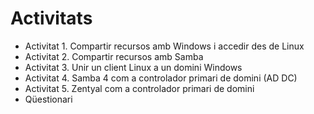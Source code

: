 # Activitats

* Activitat 1. Compartir recursos amb Windows i accedir des de Linux
* Activitat 2. Compartir recursos amb Samba
* Activitat 3. Unir un client Linux a un domini Windows
* Activitat 4. Samba 4 com a controlador primari de domini (AD DC)
* Activitat 5. Zentyal com a controlador primari de domini
* Qüestionari
